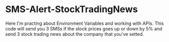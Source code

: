 # SMS-Alert-StockTradingNews
Here I'm practing about Environment Variables and working with APIs. This code will send you 3 SMSs if the stock prices goes up or down by 5% and send 3 stock trading news about the company that you've setted.
